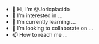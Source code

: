 - 👋 Hi, I’m @Joricplacido
- 👀 I’m interested in ...
- 🌱 I’m currently learning ...
- 💞️ I’m looking to collaborate on ...
- 📫 How to reach me ...

<!---
Joricplacido/Joricplacido is a ✨ special ✨ repository because its `README.md` (this file) appears on your GitHub profile.
You can click the Preview link to take a look at your changes.
--->
